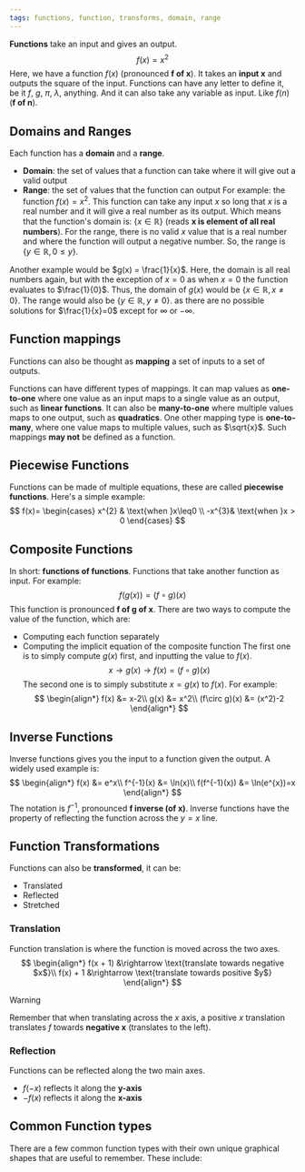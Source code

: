 ```yaml
---
tags: functions, function, transforms, domain, range
---
```

**Functions** take an input and gives an output.
$$
f(x) = x^2
$$
Here, we have a function $f(x)$ (pronounced **f of x**). It takes an **input x** and outputs the square of the input. Functions can have any letter to define it, be it $f$, $g$, $\pi$, $\lambda$, anything. And it can also take any variable as input. Like $f(n)$ (**f of n**).
## Domains and Ranges
Each function has a **domain** and a **range**.
* **Domain**: the set of values that a function can take where it will give out a valid output
* **Range**: the set of values that the function can output
For example: the function $f(x) = x^2$. This function can take any input $x$ so long that $x$ is a real number and it will give a real number as its output. Which means that the function's domain is: $\{ x \in \mathbb{R} \}$ (reads **x is element of all real numbers**). For the range, there is no valid $x$ value that is a real number and where the function will output a negative number. So, the range is $\{y \in \mathbb{R}, 0 \leq y\}$.

Another example would be $g(x) = \frac{1}{x}$. Here, the domain is all real numbers again, but with the exception of $x = 0$ as when $x=0$ the function evaluates to $\frac{1}{0}$. Thus, the domain of $g(x)$ would be $\{x\in\mathbb{R},x \neq 0\}$. The range would also be $\{y\in\mathbb{R}, y \neq 0\}$. as there are no possible solutions for $\frac{1}{x}=0$ except for $\infty$ or $-\infty$.
## Function mappings
Functions can also be thought as **mapping** a set of inputs to a set of outputs.

Functions can have different types of mappings. It can map values as **one-to-one** where one value as an input maps to a single value as an output, such as **linear functions**.
It can also be **many-to-one** where multiple values maps to one output, such as **quadratics**.
One other mapping type is **one-to-many**, where one value maps to multiple values, such as $\sqrt{x}$. Such mappings **may not** be defined as a function.
## Piecewise Functions
Functions can be made of multiple equations, these are called **piecewise functions**. Here's a simple example:
$$
f(x)=
\begin{cases}
x^{2} & \text{when }x\leq0 \\
-x^{3}& \text{when }x > 0
\end{cases}
$$
## Composite Functions
In short: **functions of functions**. Functions that take another function as input. For example:
$$
f(g(x)) = (f\circ g)(x)
$$
This function is pronounced **f of g of x**. There are two ways to compute the value of the function, which are:
* Computing each function separately
* Computing the implicit equation of the composite function
The first one is to simply compute $g(x)$ first, and inputting the value to $f(x)$.
$$
x\rightarrow g(x)\rightarrow f(x) = (f\circ g)(x)
$$
The second one is to simply substitute $x = g(x)$ to $f(x)$. For example:
$$
\begin{align*}
f(x) &= x-2\\
g(x) &= x^2\\
(f\circ g)(x) &= (x^2)-2
\end{align*}
$$
## Inverse Functions
Inverse functions gives you the input to a function given the output. A widely used example is:
$$
\begin{align*}
f(x) &= e^x\\
f^{-1}(x) &= \ln(x)\\
f(f^{-1}(x)) &= \ln(e^{x})=x
\end{align*}
$$
The notation is $f^{-1}$, pronounced **f inverse (of x)**. Inverse functions have the property of reflecting the function across the $y = x$ line.
## Function Transformations
Functions can also be **transformed**, it can be:
* Translated
* Reflected
* Stretched
### Translation
Function translation is where the function is moved across the two axes.
$$
\begin{align*}
f(x + 1) &\rightarrow \text{translate towards negative $x$}\\
f(x) + 1 &\rightarrow \text{translate towards positive $y$}
\end{align*}
$$
> [!warning]
> Remember that when translating across the $x$ axis, a positive $x$ translation translates $f$ towards **negative x** (translates to the left).
### Reflection
Functions can be reflected along the two main axes.
* $f(-x)$ reflects it along the **y-axis**
* $-f(x)$ reflects it along the **x-axis**
## Common Function types
There are a few common function types with their own unique graphical shapes that are useful to remember. These include:
